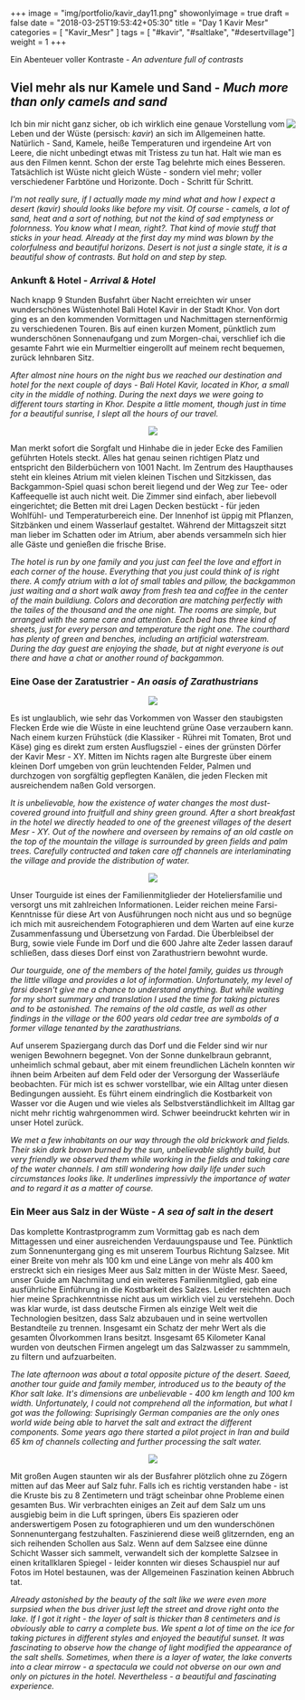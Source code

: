 +++
image = "img/portfolio/kavir_day11.png"
showonlyimage = true
draft = false
date = "2018-03-25T19:53:42+05:30"
title = "Day 1 Kavir Mesr"
categories = [ "Kavir_Mesr" ]
tags = [ "#kavir", "#saltlake", "#desertvillage"]
weight = 1
+++

Ein Abenteuer voller Kontraste - *An adventure full of contrasts*
<!--more-->

## Viel mehr als nur Kamele und Sand - *Much more than only camels and sand*

<img align = "right" src="/img/portfolio/trip_map2.png">

Ich bin mir nicht ganz sicher, ob ich wirklich eine genaue Vorstellung vom Leben und der Wüste (persisch: *kavir*) an sich im Allgemeinen hatte. Natürlich - Sand, Kamele, heiße Temperaturen und irgendeine Art von Leere, die nicht unbedingt etwas mit Tristess zu tun hat. Halt wie man es aus den Filmen kennt. 
Schon der erste Tag belehrte mich eines Besseren. Tatsächlich ist Wüste nicht gleich Wüste - sondern viel mehr; voller verschiedener Farbtöne und Horizonte. Doch - Schritt für Schritt.

*I'm not really sure, if I actually made my mind what and how I expect a desert (kavir) should looks like before my visit. Of course - camels, a lot of sand, heat and a sort of nothing, but not the kind of sad emptyness or folornness. You know what I mean, right?. That kind of movie stuff that sticks in your head. Already at the first day my mind was blown by the colorfulness and beautiful horizons. Desert is not just a single state, it is a beautiful show of contrasts. But hold on and step by step.*


### Ankunft & Hotel - *Arrival & Hotel*

Nach knapp 9 Stunden Busfahrt über Nacht erreichten wir unser wunderschönes Wüstenhotel Bali Hotel Kavir in der Stadt Khor. Von dort ging es an den kommenden Vormittagen und Nachmittagen sternenförmig zu verschiedenen Touren. Bis auf einen kurzen Moment, pünktlich zum wunderschönen Sonnenaufgang und zum Morgen-chai, verschlief ich die gesamte Fahrt wie ein Murmeltier eingerollt auf meinem recht bequemen, zurück lehnbaren Sitz.

*After almost nine hours on the night bus we reached our destination and hotel for the next couple of days - Bali Hotel Kavir, located in Khor, a small city in the middle of nothing. During the next days we were going to different tours starting in Khor. Despite a little moment, though just in time for a beautiful sunrise, I slept all the hours of our travel.*

<p align="center">
  <img src="/img/portfolio/baihotelkavir_C1.png">
</p>

Man merkt sofort die Sorgfalt und Hinhabe die in jeder Ecke des Familien geführten Hotels steckt. Alles hat genau seinen richtigen Platz und entspricht den Bilderbüchern von 1001 Nacht. Im Zentrum des Haupthauses steht ein kleines Atrium mit vielen kleinen Tischen und Sitzkissen, das Backgammon-Spiel quasi schon bereit liegend und der Weg zur Tee- oder Kaffeequelle ist auch nicht weit. 
Die Zimmer sind einfach, aber liebevoll eingerichtet; die Betten mit drei Lagen Decken bestückt - für jeden Wohlfühl- und Temperaturbereich eine. Der Innenhof ist üppig mit Pflanzen, Sitzbänken und einem Wasserlauf gestaltet. Während der Mittagszeit sitzt man lieber im Schatten oder im Atrium, aber abends versammeln sich hier alle Gäste und genießen die frische Brise.

*The hotel is run by one family and you just can feel the love and effort in each corner of the house. Everything that you just could think of is right there. A comfy atrium with a lot of small tables and pillow, the backgammon just waiting and a short walk away from fresh tea and coffee in the center of the main buildiung. Colors and decoration are matching perfectly with the tailes of the thousand and the one night.*
*The rooms are simple, but arranged with the same care and attention. Each bed has three kind of sheets, just for every person and temperature the right one. The courthard has plenty of green and benches, including an artificial waterstream. During the day guest are enjoying the shade, but at night everyone is out there and have a chat or another round of backgammon.*


### Eine Oase der Zaratustrier - *An oasis of Zarathustrians*

<p align="center">
  <img src="/img/portfolio/oase_C1.png">
</p>

Es ist unglaublich, wie sehr das Vorkommen von Wasser den staubigsten Flecken Erde wie die Wüste in eine leuchtend grüne Oase verzaubern kann. Nach einem kurzen Frühstück (die Klassiker - Rührei mit Tomaten, Brot und Käse) ging es direkt zum ersten Ausflugsziel - eines der grünsten Dörfer der Kavir Mesr - XY. 
Mitten im Nichts ragen alte Burgreste über einem kleinen Dorf umgeben von grün leuchtenden Felder, Palmen und durchzogen von sorgfältig gepflegten Kanälen, die jeden Flecken mit ausreichendem naßen Gold versorgen. 

*It is unbelievable, how the existence of water changes the most dust-covered ground into fruitfull and shiny green ground. After a short breakfast in the hotel we directly headed to one of the greenest villages of the desert Mesr - XY.*
*Out of the nowhere and overseen by remains of an old castle on the top of the mountain the village is surrounded by green fields and palm trees. Carefully contructed and taken care off channels are interlaminating the village and provide the distribution of water.*

<p align="center">
  <img src="/img/portfolio/oase_C2.png">
</p>

Unser Tourguide ist eines der Familienmitglieder der Hoteliersfamilie und versorgt uns mit zahlreichen Informationen. Leider reichen meine Farsi-Kenntnisse für diese Art von Ausführungen noch nicht aus und so begnüge ich mich mit ausreichendem Fotographieren und dem Warten auf eine kurze Zusammenfassung und Übersetzung von Fardad. 
Die Überbleibsel der Burg, sowie viele Funde im Dorf und die 600 Jahre alte Zeder lassen darauf schließen, dass dieses Dorf einst von Zarathustriern bewohnt wurde.

*Our tourguide, one of the members of the hotel family, guides us through the little village and provides a lot of information. Unfortunately, my level of farsi doesn't give me a chance to understand anything. But while waiting for my short summary and translation I used the time for taking pictures and to be astonished.*
*The remains of the old castle, as well as other findings in the village or the 600 years old cedar tree are symbolds of a former village tenanted by the zarathustrians.*

Auf unserem Spaziergang durch das Dorf und die Felder sind wir nur wenigen Bewohnern begegnet. Von der Sonne dunkelbraun gebrannt, unheimlich schmal gebaut, aber mit einem freundlichen Lächeln konnten wir ihnen beim Arbeiten auf dem Feld oder der Versorgung der Wasserläufe beobachten. Für mich ist es schwer vorstellbar, wie ein Alltag unter diesen Bedingungen aussieht. Es führt einem eindringlich die Kostbarkeit von Wasser vor die Augen und wie vieles als Selbstverständlichkeit im Alltag gar nicht mehr richtig wahrgenommen wird. Schwer beeindruckt kehrten wir in unser Hotel zurück.

*We met a few inhabitants on our way through the old brickwork and fields. Their skin dark brown burned by the sun, unbelievable slightly build, but very friendly we observed them while working in the fields and taking care of the water channels. I am still wondering how daily life under such circumstances looks like. It underlines impressivly the importance of water and to regard it as a matter of course.*

### Ein Meer aus Salz in der Wüste - *A sea of salt in the desert*

Das komplette Kontrastprogramm zum Vormittag gab es nach dem Mittagessen und einer ausreichenden Verdauungspause und Tee. Pünktlich zum Sonnenuntergang ging es mit unserem Tourbus Richtung Salzsee. Mit einer Breite von mehr als 100 km und eine Länge von mehr als 400 km erstreckt sich ein riesiges Meer aus Salz mitten in der Wüste Mesr. 
Saeed, unser Guide am Nachmiitag und ein weiteres Familienmitglied, gab eine ausführliche Einführung in die Kostbarkeit des Salzes. Leider reichten auch hier meine Sprachkenntnisse nicht aus um wirklich viel zu verstehehn. Doch was klar wurde, ist dass deutsche Firmen als einzige Welt weit die Technologien besitzen, dass Salz abzubauen und in seine wertvollen Bestandteile zu trennen. Insgesamt ein Schatz der mehr Wert als die gesamten Ölvorkommen Irans besitzt. Insgesamt 65 Kilometer Kanal wurden von deutschen Firmen angelegt um das Salzwasser zu sammmeln, zu filtern und aufzuarbeiten. 

*The late afternoon was about a total opposite picture of the desert. Saeed, another tour guide and family member, introduced us to the beauty of the Khor salt lake. It's dimensions are unbelievable - 400 km length and 100 km width. Unfortunately, I could not comprehend all the information, but what I got was the following: Suprisingly German companies are the only ones world wide being able to harvet the salt and extract the different components. Some years ago there started a pilot project in Iran and build 65 km of channels collecting and further processing the salt water.*

<p align="center">
  <img src="/img/portfolio/saltlake_C1.png">
</p>

Mit großen Augen staunten wir als der Busfahrer plötzlich ohne zu Zögern mitten auf das Meer auf Salz fuhr. Falls ich es richtig verstanden habe - ist die Kruste bis zu 8 Zentimetern und trägt scheinbar ohne Probleme einen gesamten Bus. Wir verbrachten einiges an Zeit auf dem Salz um uns ausgiebig beim in die Luft springen, übers Eis spazieren oder anderswertigem Posen zu fotographieren und um den wunderschönen Sonnenuntergang festzuhalten. Faszinierend diese weiß glitzernden, eng an sich reihenden Schollen aus Salz. Wenn auf dem Salzsee eine dünne Schicht Wasser sich sammelt, verwandelt sich der komplette Salzsee in einen kritallklaren Spiegel - leider konnten wir dieses Schauspiel nur auf Fotos im Hotel bestaunen, was der Allgemeinen Faszination keinen Abbruch tat.

*Already astonished by the beauty of the salt like we were even more surpsied when the bus driver just left the street and drove right onto the lake. If I got it right - the layer of salt is thicker than 8 centimeters and is obviously able to carry a complete bus.*
*We spent a lot of time on the ice for taking pictures in different styles and enjoyed the beautiful sunset. It was fascinating to observe how the change of light modified the appearance of the salt shells. Sometimes, when there is a layer of water, the lake converts into a clear mirrow - a spectacula we could not obverse on our own and only on pictures in the hotel. Nevertheless - a beautiful and fascinating experience.*


